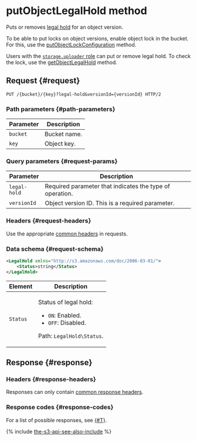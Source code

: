 # putObjectLegalHold method

Puts or removes [legal hold](../../../concepts/object-lock.md) for an object version.

To be able to put locks on object versions, enable object lock in the bucket. For this, use the [putObjectLockConfiguration](../bucket/putobjectlockconfiguration.md) method.

Users with the [`storage.uploader` role](../../../security/index.md) can put or remove legal hold. To check the lock, use the [getObjectLegalHold](getobjectlegalhold.md) method.

## Request {#request}

```
PUT /{bucket}/{key}?legal-hold&versionId={versionId} HTTP/2
```

### Path parameters {#path-parameters}

| Parameter | Description |
----- | -----
| `bucket` | Bucket name. |
| `key` | Object key. |

### Query parameters {#request-params}

| Parameter | Description |
----- | -----
| `legal-hold` | Required parameter that indicates the type of operation. |
| `versionId` | Object version ID. This is a required parameter. |

### Headers {#request-headers}

Use the appropriate [common headers](../common-request-headers.md) in requests.

### Data schema {#request-schema}

```xml
<LegalHold xmlns="http://s3.amazonaws.com/doc/2006-03-01/">
    <Status>string</Status>
</LegalHold>
```

| Element | Description |
----- | -----
| `Status` | <p>Status of legal hold:</p><ul><li>`ON`: Enabled.</li><li>`OFF`: Disabled.</li></ul><p>Path: `LegalHold\Status`.</p> |

## Response {#response}

### Headers {#response-headers}

Responses can only contain [common response headers](../common-response-headers.md).

### Response codes {#response-codes}

For a list of possible responses, see [{#T}](../response-codes.md).

{% include [the-s3-api-see-also-include](../../../../_includes/storage/the-s3-api-see-also-include.md) %}